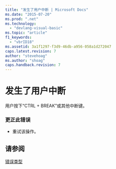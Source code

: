 ```yaml
---
title: "发生了用户中断 | Microsoft Docs"
ms.date: "2015-07-20"
ms.prod: ".net"
ms.technology: 
  - "devlang-visual-basic"
ms.topic: "article"
f1_keywords: 
  - "vbrID18"
ms.assetid: 3a1f1297-f3d9-46db-a956-058a1d272047
caps.latest.revision: 7
author: "stevehoag"
ms.author: "shoag"
caps.handback.revision: 7
---
```

# 发生了用户中断
用户按下“CTRL \+ BREAK”或其他中断键。  
  
### 更正此错误  
  
-   重试该操作。  
  
## 请参阅  
 [错误类型](../../visual-basic/programming-guide/language-features/error-types.md)